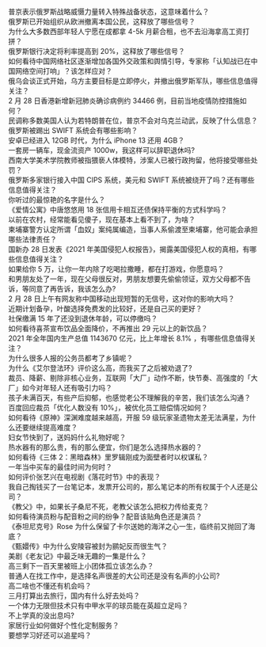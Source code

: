 普京表示俄罗斯战略威慑力量转入特殊战备状态，这意味着什么？  
俄罗斯已开始组织从欧洲撤离本国公民，这释放了哪些信号？  
为什么大多数西部年轻人宁愿在成都拿 4-5k 月薪合租，也不去沿海拿高工资打拼？  
俄罗斯银行决定将利率提高到 20%，这释放了哪些信号？  
如何看待中国网络社区逐渐增加各国外交政策和舆情引导，专家称「认知战已在中国网络空间打响」？该怎样应对？  
俄乌会谈正式开始，乌方主要目标是立即停火，并撤出俄罗斯军队，哪些信息值得关注？  
2 月 28 日香港新增新冠肺炎确诊病例约 34466 例，目前当地疫情防控措施如何？  
民调称多数美国人认为若特朗普在位，普京不会对乌克兰动武，反映了什么信息？  
俄罗斯被踢出 SWIFT 系统会有哪些影响？  
安卓已经进入 12GB 时代，为什么 iPhone 13 还用 4GB？  
一套房一辆车，现金流资产 1000w，我这样可以辞职退休吗?  
西南大学美术学院教师被指猥亵人体模特，涉案人已被行政拘留，他将接受哪些处罚？  
俄罗斯多家银行接入中国 CIPS 系统，美元和 SWIFT 系统被绕开了吗？还有哪些信息值得关注？  
你听过的最惊艳的名字是什么？  
《爱情公寓》中唐悠悠用 18 张信用卡相互还债保持平衡的方式科学吗？  
以前在农村，经常能看见傻子，现在基本上看不到了，为啥？  
柬埔寨警方认定所谓「血奴」案纯属编造，当事人系偷渡至柬埔寨，他可能会承担哪些法律责任？  
国新办 28 日发表《2021 年美国侵犯人权报告》，揭露美国侵犯人权的真相，有哪些信息值得关注？  
如果给你 5 万，让你一年内除了吃喝拉撒睡，都在打游戏，你愿意吗？  
和男朋友处了一年，现在父母很反对，男朋友想要先偷偷领证，双方父母都不告诉，等同意了再告诉，我该怎么办?  
2 月 28 日上午有网友称中国移动出现短暂的无信号，这对你的影响大吗？  
近期计划备孕，叶酸选择免费发的比较好，还是自己买的更好？  
社保缴满 15 年了还没到退休年龄，可以停缴吗？  
如何看待喜茶宣布饮品全面降价，不再推出 29 元以上的新饮品？  
2021 年全年国内生产总值 1143670 亿元，比上年增长 8.1% ，有哪些信息值得关注？  
为什么很多人报的公务员都考了乡镇呢？  
为什么《艾尔登法环》评价这么高，而我买了之后被劝退了?  
裁员、降薪、剔除非核心业务，互联网「大厂」动作不断，快节奏、高强度的「大厂」如今对年轻人还有吸引力吗？  
孩子未满百天，有些产后抑郁，也感觉老公不理解我的辛苦，我们该怎么沟通？  
百度回应裁员「优化人数没有 10%」，被优化员工赔偿情况如何？  
如何看待《原神》深渊难度越来越高，开服 59 级玩家圣遗物太差无法满星，为什么还要继续提高难度？  
妇女节快到了，送妈妈什么礼物好呢？  
热水器有的那么贵，有的那么便宜，你们是怎么选择热水器的？  
如何看待《三体 2：黑暗森林》里罗辑刚成为面壁者时以权谋私？  
一年当中买车的最佳时间为何时？  
如何评价张艺兴在电视剧《落花时节》中的表现？  
我自己掏钱买了一台笔记本，发票开公司的，那么笔记本的所有权属于个人还是公司？  
《教父》中，如果长子桑尼不死，老教父该怎么把权力传给麦克？  
如何看待演员粉与配音粉之间的纷争？配音该贴角色还是演员？  
《泰坦尼克号》Rose 为什么保留了卡尔送她的海洋之心一生，临终前又抛回了海底？  
《甄嬛传》中为什么安陵容被封为鹂妃反而很生气？  
美剧《老友记》中最乏味无趣的一集是什么？  
高三剩下一百天里被班上小团体孤立该怎么办？  
普通人在找工作中，是选择名声很差的大公司还是没有名声的小公司?  
高二啥也不懂还有机会吗？  
三月打算出去旅行，国内有什么好去处吗？  
一个体力无限但技术只有中甲水平的球员能在英超立足吗？  
不上学真的没出息吗?  
家居行业如何做好个性化定制服务？  
要想学习好还可以追星吗？  
